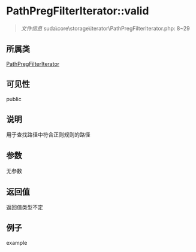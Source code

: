 # PathPregFilterIterator::valid

> *文件信息* suda\core\storage\iterator\PathPregFilterIterator.php: 8~29
## 所属类 

[PathPregFilterIterator](../PathPregFilterIterator.md)

## 可见性

  public  
## 说明

用于查找路径中符合正则规则的路径

## 参数

无参数
## 返回值
返回值类型不定
## 例子

example